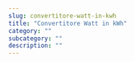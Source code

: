 ```yaml
---
slug: convertitore-watt-in-kwh
title: "Convertitore Watt in kWh"
category: ""
subcategory: ""
description: ""
---
```


